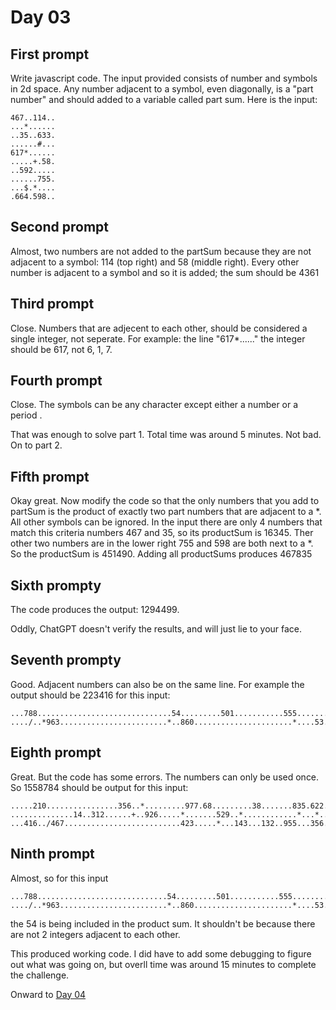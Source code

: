 # Day 03

## First prompt
Write javascript code. The input provided consists of  number and symbols in 2d space. Any number adjacent to a symbol, even diagonally, is a "part number" and should added to a variable called part sum. Here is the input: 
```
467..114..
...*......
..35..633.
......#...
617*......
.....+.58.
..592.....
......755.
...$.*....
.664.598..
```

## Second prompt
Almost, two numbers are not added to the partSum because they are not adjacent to a symbol: 114 (top right) and 58 (middle right). Every other number is adjacent to a symbol and so it is added; the sum should be 4361

## Third prompt
Close. Numbers that are adjecent to each other, should be considered a single integer, not seperate. For example: the line "617*......" the integer should be 617, not 6, 1, 7.

## Fourth prompt
Close. The symbols can be any character except either a number or a period .

That was enough to solve part 1. Total time was around 5 minutes. Not bad. On to part 2.

## Fifth prompt
Okay great. Now modify the code so that the only numbers that you add to partSum is the product of exactly two part numbers that are adjacent to a *. All other symbols can be ignored. In the input there are only 4 numbers that match this criteria numbers 467 and 35, so its productSum is 16345. Ther other two numbers are in the lower right 755 and 598 are both next to a *. So the productSum is 451490. Adding all productSums produces 467835

## Sixth prompty
The code produces the output: 1294499. 

Oddly, ChatGPT doesn't verify the results, and will just lie to your face.

## Seventh prompty
Good. Adjacent numbers can also be on the same line. For example the output should be 223416 for this input: 
```
...788..............................54.........501...........555.........270.................................521......893...................
..../..*963........................*..860......................*....53...../.....................52.................&....347........428*522.
```

## Eighth prompt
Great. But the code has some errors. The numbers can only be used once. So 1558784 should be output  for this input: 
```
.....210................356..*.........977.68.........38.......835.622.332.....*300.....131.422..............89..*.....+..........$.........
..............14..312......+..926.....*.......529..*............*...*....*.............*......%...310.......*...835..................885....
...416../467..........................423.....*...143...132..955...356...124.........588..947....*.....512......................134&.*......
```
## Ninth prompt
Almost, so for this input 
```
...788.............................54.........501...........555.........270.................................521......893....................
..../..*963........................*..860......................*....53...../.....................52.................&....347........428*522.
```
the 54 is being included in the product sum. It shouldn't be because there are not 2 integers adjacent to each other.

This produced working code. I did have to add some debugging to figure out what was going on, but overll time was around 15 minutes to complete the challenge.

Onward to [Day 04](https://github.com/ctborg/AoC/tree/master/2023/Day04)

